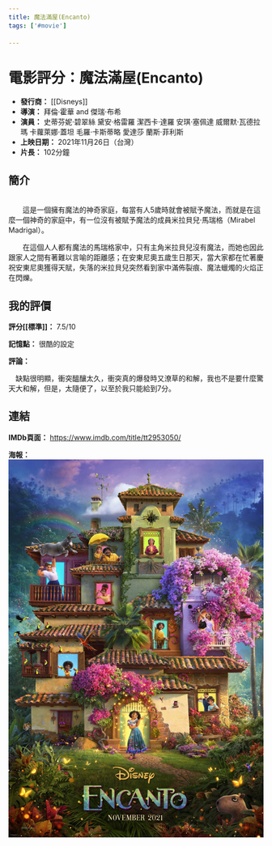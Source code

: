 ```yaml
---
title: 魔法滿屋(Encanto)
tags: ['#movie']

---
```


# 電影評分：魔法滿屋(Encanto)
- **發行商：** [[Disneys]]
- **導演：** 拜倫·霍華 and 傑瑞·布希
- **演員：** 
    史蒂芬妮·碧翠絲
    黛安·格雷羅
    潔西卡·達羅
    安琪·塞佩達
    威爾默·瓦德拉瑪
    卡蘿萊娜·蓋坦
    毛羅·卡斯蒂略
    愛達莎
    蘭斯·菲利斯
- **上映日期：** 2021年11月26日（台灣）
- **片長：** 102分鐘

## 簡介
<br>&emsp;&emsp;這是一個擁有魔法的神奇家庭，每當有人5歲時就會被賦予魔法，而就是在這麼一個神奇的家庭中，有一位沒有被賦予魔法的成員米拉貝兒·馬瑞格（Mirabel Madrigal）。

&emsp;&emsp;在這個人人都有魔法的馬瑞格家中，只有主角米拉貝兒沒有魔法，而她也因此跟家人之間有著難以言喻的距離感；在安東尼奧五歲生日那天，當大家都在忙著慶祝安東尼奧獲得天賦，失落的米拉貝兒突然看到家中滿佈裂痕、魔法蠟燭的火焰正在閃爍。


## 我的評價
**評分[[標準]]：** 7.5/10

**記憶點：** 很酷的設定

**評論：**

&emsp;缺點很明顯，衝突醞釀太久，衝突真的爆發時又潦草的和解，我也不是要什麼驚天大和解，但是，太隨便了，以至於我只能給到7分。
## 連結
**IMDb頁面：** https://www.imdb.com/title/tt2953050/ 

**海報：** 
![](image/MV5BNjE5NzA4ZDctOTJkZi00NzM0LTkwOTYtMDI4MmNkMzIxODhkXkEyXkFqcGdeQXVyNjY1MTg4Mzc@._V1_FMjpg_UY3000_.jpg)